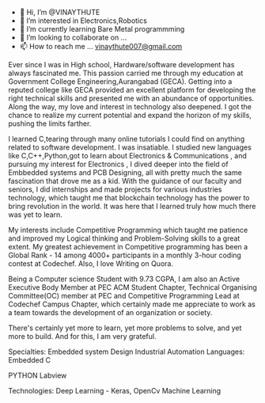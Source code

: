 - 👋 Hi, I’m @VINAYTHUTE
- 👀 I’m interested in Electronics,Robotics
- 🌱 I’m currently learning Bare Metal programmming
- 💞️ I’m looking to collaborate on ...
- 📫 How to reach me ... vinaythute007@gmail.com

Ever since I was in High school, Hardware/software development has always fascinated me. This passion carried me through my education at Government College Engineering,Aurangabad (GECA). Getting into a reputed college like GECA provided an excellent platform for developing the right technical skills and presented me with an abundance of opportunities. Along the way, my love and interest in technology also deepened. I got the chance to realize my current potential and expand the horizon of my skills, pushing the limits farther.

I learned C,tearing through many online tutorials I could find on anything related to software development. I was insatiable. I studied new languages like C,C++,Python,got to learn about Electronics & Communications , and pursuing my interest for Electronics , I dived deeper into the field of Embbedded systems and PCB Designing, all with pretty much the same fascination that drove me as a kid. With the guidance of our faculty and seniors, I did internships and made projects for various industries technology, which taught me that blockchain technology has the power to bring revolution in the world. It was here that I learned truly how much there was yet to learn.

My interests include Competitive Programming which taught me patience and improved my Logical thinking and Problem-Solving skills to a great extent. My greatest achievement in Competitive programming has been a Global Rank - 14 among 4000+ participants in a monthly 3-hour coding contest at Codechef. Also, I love Writing on Quora.

Being a Computer science Student with 9.73 CGPA, I am also an Active Executive Body Member at PEC ACM Student Chapter, Technical Organising Committee(OC) member at PEC and Competitive Programming Lead at Codechef Campus Chapter, which certainly made me appreciate to work as a team towards the development of an organization or society.

There's certainly yet more to learn, yet more problems to solve, and yet more to build. And for this, I am very grateful.

Specialties:
Embedded system Design 
Industrial Automation 
Languages:
Embedded C

PYTHON
Labview

Technologies:
Deep Learning - Keras, OpenCv
Machine Learning 
<!---
VINAYTHUTE/VINAYTHUTE is a ✨ special ✨ repository because its `README.md` (this file) appears on your GitHub profile.
You can click the Preview link to take a look at your changes.
--->
